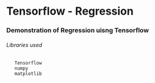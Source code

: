 #      Tensorflow - Regression 

###    Demonstration of Regression uisng Tensorflow 

###### Libraries used  
       Tensorflow
       numpy
       matplotlib

